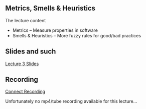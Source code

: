 ## Metrics,	Smells	&	Heuristics

The lecture content
* Metrics	– Measure	properties	in	software
* Smells	&	Heuristics	– More	fuzzy	rules	for	good/bad	practices

## Slides and such
 [Lecture 3 Slides](https://github.com/dntoll/1dv610/raw/master/lectures/slides/Lecture_3.pdf)

## Recording
[Connect Recording](https://connect.sunet.se/p4ddx54muza)

Unfortunately no mp4/tube recording available for this lecture... 
